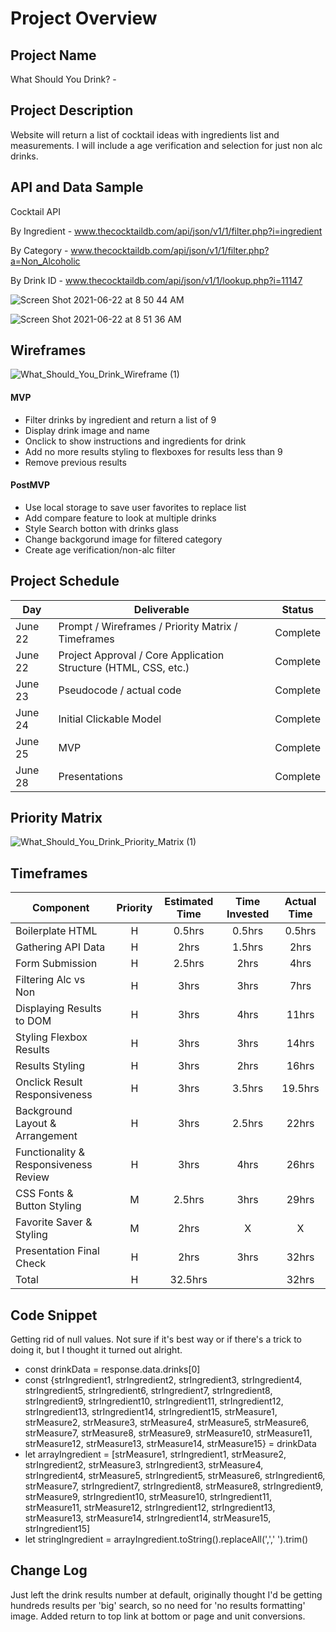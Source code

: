 # 

# Project Overview

## Project Name

What Should You Drink? - 

## Project Description

Website will return a list of cocktail ideas with ingredients list and measurements. I will include a age verification and selection for just non alc drinks.

## API and Data Sample

Cocktail API 

By Ingredient - www.thecocktaildb.com/api/json/v1/1/filter.php?i=ingredient

By Category - www.thecocktaildb.com/api/json/v1/1/filter.php?a=Non_Alcoholic

By Drink ID - www.thecocktaildb.com/api/json/v1/1/lookup.php?i=11147

![Screen Shot 2021-06-22 at 8 50 44 AM](https://user-images.githubusercontent.com/85095722/122951682-14ca3d80-d343-11eb-9587-8a1d0fd751f5.png)

![Screen Shot 2021-06-22 at 8 51 36 AM](https://user-images.githubusercontent.com/85095722/122951699-185dc480-d343-11eb-9b26-b130e78c30ec.png)



## Wireframes
![What_Should_You_Drink_Wireframe (1)](https://user-images.githubusercontent.com/85095722/122952773-dc772f00-d343-11eb-9efe-9379e68a6350.jpg)


#### MVP 

- Filter drinks by ingredient and return a list of 9
- Display drink image and name
- Onclick to show instructions and ingredients for drink
- Add no more results styling to flexboxes for results less than 9
- Remove previous results

#### PostMVP  

- Use local storage to save user favorites to replace list
- Add compare feature to look at multiple drinks
- Style Search botton with drinks glass
- Change backgorund image for filtered category
- Create age verification/non-alc filter

## Project Schedule

|  Day | Deliverable | Status
|---|---| ---|
|June 22| Prompt / Wireframes / Priority Matrix / Timeframes | Complete
|June 22| Project Approval / Core Application Structure (HTML, CSS, etc.) | Complete
|June 23| Pseudocode / actual code | Complete
|June 24| Initial Clickable Model  | Complete
|June 25| MVP | Complete
|June 28| Presentations | Complete

## Priority Matrix

![What_Should_You_Drink_Priority_Matrix (1)](https://user-images.githubusercontent.com/85095722/122944981-dc743080-d33d-11eb-8831-01a53763d1df.jpg)


## Timeframes


| Component | Priority | Estimated Time | Time Invested | Actual Time |
| --- | :---: |  :---: | :---: | :---: |
| Boilerplate HTML | H | 0.5hrs | 0.5hrs | 0.5hrs |
| Gathering API Data | H | 2hrs| 1.5hrs | 2hrs |
| Form Submission | H | 2.5hrs | 2hrs | 4hrs |
| Filtering Alc vs Non | H | 3hrs | 3hrs | 7hrs |
| Displaying Results to DOM| H | 3hrs | 4hrs | 11hrs |
| Styling Flexbox Results | H | 3hrs | 3hrs | 14hrs |
| Results Styling | H | 3hrs| 2hrs | 16hrs |
| Onclick Result Responsiveness | H | 3hrs | 3.5hrs | 19.5hrs |
| Background Layout & Arrangement | H | 3hrs | 2.5hrs | 22hrs |
| Functionality & Responsiveness Review | H | 3hrs | 4hrs | 26hrs |
| CSS Fonts & Button Styling | M | 2.5hrs |	3hrs | 29hrs |
| Favorite Saver & Styling | M | 2hrs |	X | X |
| Presentation Final Check | H | 2hrs | 3hrs | 32hrs |
| Total | H | 32.5hrs|  | 32hrs |

## Code Snippet

Getting rid of null values. Not sure if it's best way or if there's a trick to doing it, but I thought it turned out alright.

- const drinkData = response.data.drinks[0]
- const {strIngredient1, strIngredient2, strIngredient3, strIngredient4, strIngredient5, strIngredient6, strIngredient7, strIngredient8, strIngredient9, strIngredient10, strIngredient11, strIngredient12, strIngredient13, strIngredient14, strIngredient15, strMeasure1, strMeasure2, strMeasure3, strMeasure4, strMeasure5, strMeasure6, strMeasure7, strMeasure8, strMeasure9, strMeasure10, strMeasure11, strMeasure12, strMeasure13, strMeasure14, strMeasure15} = drinkData
- let arrayIngredient = [strMeasure1, strIngredient1, strMeasure2, strIngredient2, strMeasure3, strIngredient3, strMeasure4, strIngredient4, strMeasure5, strIngredient5, strMeasure6, strIngredient6, strMeasure7, strIngredient7, strIngredient8, strMeasure8, strIngredient9, strMeasure9, strIngredient10, strMeasure10, strIngredient11, strMeasure11, strMeasure12, strIngredient12, strIngredient13, strMeasure13, strMeasure14, strIngredient14, strMeasure15, strIngredient15]
- let stringIngredient = arrayIngredient.toString().replaceAll(',',' ').trim()

## Change Log
Just left the drink results number at default, originally thought I'd be getting hundreds results per 'big' search, so no need for 'no results formatting' image. Added return to top link at bottom or page and unit conversions.
